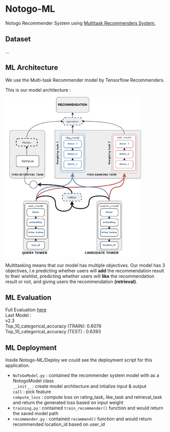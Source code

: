 # Notogo-ML
Notogo Recommender System using [Multitask Recommenders System.](https://www.tensorflow.org/recommenders/examples/multitask)

## Dataset 
...

## ML Architecture
We use the Multi-task Recommender model by Tensorflow Recommenders.

<p>This is our model architecture :</p>

<p align="left">
    <img src="contents/model architecture.png" alt="Model Architecture" height="500">
</p>

<p>Multitasking means that our model has multiple objectives. Our model has 3 objectives, I.e predicting whether users will <b>add</b> the recommendation result to their wishlist, predicting whether users will <b>like</b> the recommendation result or not, and giving users the recommendation <b>(retrieval)</b>. </p>

## ML Evaluation
Full Evaluation [here](https://docs.google.com/spreadsheets/d/1WrgL-iTQBquAcbi89h_QD4-CZyZfo9QhmSbdR5TxZ68/edit?usp=sharing)
<br> Last Model :
<br> v2.3 
<br> Top_10_categorical_accuracy (TRAIN): 0.6076
<br> Top_10_categorical_accuracy (TEST) : 0.6393

## ML Deployment
Inside Notogo-ML/Deploy we could see the deployment script for this application. 
- `NoToGoModel.py` : contained the recommender system model with as a NotogoModel class
<br> `__init__` : create model architecture and intialize input & output
<br> `call` : pick feature 
<br> `compute_loss` : compute loss on rating_task, like_task and retrieval_task and return the generated loss based on input weight
- `training.py` : contained `train_recommender()` function and would return the saved model path
- `recommender.py` : contained `recommend()` function and would return recommended location_id based on user_id
